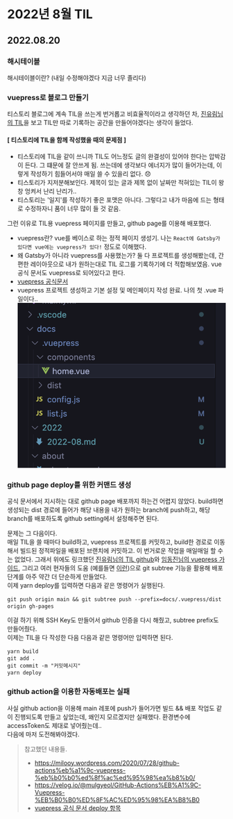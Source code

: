 # 2022년 8월 TIL

## 2022.08.20

### 해시테이블

해시테이블이란? (내일 수정해야겠다 지금 너무 졸리다)

### vuepress로 블로그 만들기

티스토리 블로그에 계속 TIL을 쓰는게 번거롭고 비효율적이라고 생각하던 차, [진유림님의 TIL](http://milooy.github.io/TIL/)을 보고 TIL만 따로 기록하는 공간을 만들어야겠다는 생각이 들었다.

#### **[ 티스토리에 TIL을 함께 작성했을 때의 문제점 ]**

- 티스토리에 TIL을 같이 쓰니까 TIL도 어느정도 글의 완결성이 있어야 한다는 압박감이 든다. 그 떄문에 잘 안쓰게 됨. 쓰는데에 생각보다 에너지가 많이 들어가는데, 이렇게 작성하기 힘들어서야 매일 쓸 수 있을리 없다. 😞
- 티스토리가 지저분해보인다. 제목이 있는 글과 제목 없이 날짜만 적혀있는 TIL이 왕창 엉켜서 난리 난리가..
- 티스토리는 '일지'를 작성하기 좋은 포맷은 아니다. 그렇다고 내가 마음에 드는 형태로 수정하자니 품이 너무 많이 들 것 같음.

그런 이유로 TIL용 vuepress 페이지를 만들고, github page를 이용해 배포했다.

- vuepress란? vue를 베이스로 하는 정적 페이지 생성기. 나는 `React에 Gatsby가 있다면 vue에는 vuepress가 있다!` 정도로 이해했다.
- 왜 Gatsby가 아니라 vuepress를 사용했는가? 둘 다 프로젝트를 생성해봤는데, 간편한 레이아웃으로 내가 원하는대로 TIL 로그를 기록하기에 더 적합해보였음. vue 공식 문서도 vuepress로 되어있다고 한다.
- [vuepress 공식문서](https://vuepress.vuejs.org/)
- vuepress 프로젝트 생성하고 기본 설정 및 메인페이지 작성 완료. 나의 첫 .vue 파일이다..  
  ![220820](../../public//220820.png)

### github page deploy를 위한 커맨드 생성

공식 문서에서 지시하는 대로 github page 배포까지 하는건 어렵지 않았다. build하면 생성되는 dist 경로에 들어가 해당 내용을 내가 원하는 branch에 push하고, 해당 branch를 배포하도록 github setting에서 설정해주면 된다.

문제는 그 다음이다.  
매일 TIL을 쓸 때마다 build하고, vuepress 프로젝트를 커밋하고, build한 경로로 이동해서 빌드된 정적파일을 배포된 브랜치에 커밋하고. 이 번거로운 작업을 매일매일 할 수는 없었다.
그래서 위에도 링크했던 [진유림님의 TIL github](https://github.com/milooy/TIL)와 [임동진님의 vuepress 가이드](https://limdongjin.github.io/vuejs/vuepress/), 그리고 여러 현자들의 도움 (예를들면 [이런](https://www.three-snakes.com/git/git-subtree))으로 git subtree 기능을 활용해 배포 단계를 아주 약간 더 단순하게 만들었다.  
이제 yarn deploy를 입력하면 다음과 같은 명령어가 실행된다.

```
git push origin main && git subtree push --prefix=docs/.vuepress/dist origin gh-pages
```

이걸 하기 위해 SSH Key도 만들어서 github 인증을 다시 해줬고, subtree prefix도 만들어줬다.  
이제는 TIL을 다 작성한 다음 다음과 같은 명령어만 입력하면 된다.

```
yarn build
git add .
git commit -m "커밋메시지"
yarn deploy
```

### github action을 이용한 자동배포는 실패

사실 github action을 이용해 main 레포에 push가 들어가면 빌드 && 배포 작업도 같이 진행되도록 만들고 싶었는데, 왜인지 모르겠지만 실패했다. 환경변수에 accessToken도 제대로 넣어줬는데..  
다음에 마저 도전해봐야겠다.

> 참고했던 내용들.
>
> - https://milooy.wordpress.com/2020/07/28/github-actions%eb%a1%9c-vuepress-%eb%b0%b0%ed%8f%ac%ed%95%98%ea%b8%b0/
> - https://velog.io/@mulgyeol/GitHub-Actions%EB%A1%9C-Vuepress-%EB%B0%B0%ED%8F%AC%ED%95%98%EA%B8%B0
> - [vuepress 공식 문서 deploy 항목](https://vuepress.vuejs.org/guide/deploy.html#github-pages)
